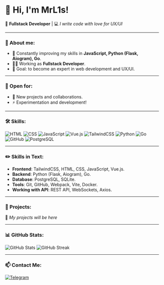# 👋 Hi, I'm MrL1s!

🎨 **Fullstack Developer** | 💻 *I write code with love for UX/UI*

---

### 🚀 About me:
- 🌱 Constantly improving my skills in **JavaScript, Python (Flask, Aiogram), Go**.
- 🧑‍💻 Working as **Fullstack Developer**.
- 🎯 Goal: to become an expert in web development and UX/UI.

---

### 💼 Open for:
- 📢 New projects and collaborations.
- ⚡ Experimentation and development!

---

### 🛠️ Skills:
<div>
  <img src="https://img.shields.io/badge/HTML-E34F26?style=flat-square&logo=html5&logoColor=white" alt="HTML">
  <img src="https://img.shields.io/badge/CSS-1572B6?style=flat-square&logo=css3&logoColor=white" alt="CSS">
  <img src="https://img.shields.io/badge/JavaScript-F7DF1E?style=flat-square&logo=javascript&logoColor=black" alt="JavaScript">
  <img src="https://img.shields.io/badge/Vue.js-4FC08D?style=flat-square&logo=vue.js&logoColor=white" alt="Vue.js">
  <img src="https://img.shields.io/badge/TailwindCSS-38B2AC?style=flat-square&logo=tailwind-css&logoColor=white" alt="TailwindCSS">
  <img src="https://img.shields.io/badge/Python-3776AB?style=flat-square&logo=python&logoColor=white" alt="Python">
  <img src="https://img.shields.io/badge/Go-00ADD8?style=flat-square&logo=go&logoColor=white" alt="Go">
  <img src="https://img.shields.io/badge/GitHub-181717?style=flat-square&logo=github&logoColor=white" alt="GitHub">
  <img src="https://img.shields.io/badge/PostgreSQL-316192?style=flat-square&logo=postgresql&logoColor=white" alt="PostgreSQL">
</div>

---

### ✏️ Skills in Text:
- **Frontend**: TailwindCSS, HTML, CSS, JavaScript, Vue.js.
- **Backend**: Python (Flask, Aiogram), Go.
- **Database**: PostgreSQL, SQLite.
- **Tools**: Git, GitHub, Webpack, Vite, Docker.
- **Working with API**: REST API, WebSockets, Axios.

---

### 🔗 Projects:
📘 *My projects will be here*

---

### 📊 GitHub Stats:
<div>
  <img src="https://github-readme-stats.vercel.app/api?username=MrL1s&show_icons=true&theme=radical" alt="GitHub Stats">
  <img src="https://github-readme-streak-stats.herokuapp.com/?user=MrL1s&theme=radical" alt="GitHub Streak">
</div>

---

### 📫 Contact Me:
 [![Telegram](https://img.shields.io/badge/Telegram-2CA5E0?style=flat-square&logo=telegram&logoColor=white)](https://t.me/Egor_L1s)

